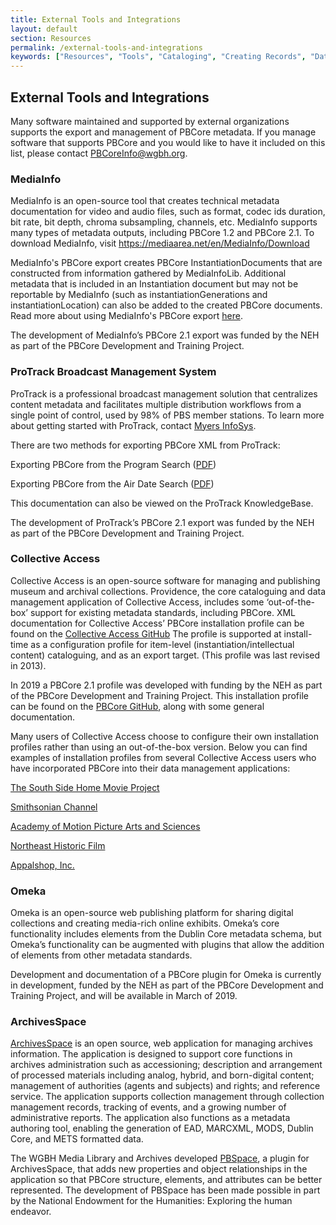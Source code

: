 ```yaml
---
title: External Tools and Integrations
layout: default
section: Resources
permalink: /external-tools-and-integrations
keywords: ["Resources", "Tools", "Cataloging", "Creating Records", "Databases", "Data Management", "Technical Metadata", "MediaInfo", "ProTrack", "Collective Access", "Omeka"]
---
```


<h2 class="red title bold">External Tools and Integrations</h2>

Many software maintained and supported by external organizations supports the export and management of PBCore metadata. If you manage software that supports PBCore and you would like to have it included on this list, please contact PBCoreInfo@wgbh.org.

<h3 id="mediainfo">MediaInfo</h3>

MediaInfo is an open-source tool that creates technical metadata documentation for video and audio files, such as format, codec ids duration, bit rate, bit depth, chroma subsampling, channels, etc. MediaInfo supports many types of metadata outputs, including PBCore 1.2 and PBCore 2.1. To download MediaInfo, visit <a href="https://mediaarea.net/en/MediaInfo/Download">https://mediaarea.net/en/MediaInfo/Download</a>

MediaInfo's PBCore export creates PBCore InstantiationDocuments that are constructed from information gathered by MediaInfoLib. Additional metadata that is included in an Instantiation document but may not be reportable by MediaInfo (such as instantiationGenerations and instantiationLocation) can also be added to the created PBCore documents. Read more about using MediaInfo's PBCore export <a href="/2018/11/28/pbcore-audiovisual-tricks">here</a>.

The development of MediaInfo’s PBCore 2.1 export was funded by the NEH as part of the PBCore Development and Training Project.

<h3 id="protrack">ProTrack Broadcast Management System</h3>

ProTrack is a professional broadcast management solution that centralizes content metadata and facilitates multiple distribution workflows from a single point of control, used by 98% of PBS member stations. To learn more about getting started with ProTrack, contact <a href="http://myersinfosys.com/contact-us/">Myers InfoSys</a>.

There are two methods for exporting PBCore XML from ProTrack:

Exporting PBCore from the Program Search (<a href="/assets/downloads/PBCore_Export_ProTrack.pdf" download>PDF</a>)

Exporting PBCore from the Air Date Search (<a href="/assets/downloads/PBCore_Export_ProTrack_AirDateSearch.pdf" download>PDF</a>)

This documentation can also be viewed on the ProTrack KnowledgeBase.

The development of ProTrack’s PBCore 2.1 export was funded by the NEH as part of the PBCore Development and Training Project.

<h3 id="collectiveaccess">Collective Access</h3>
Collective Access is an open-source software for managing and publishing museum and archival collections. Providence, the core cataloguing and data management application of Collective Access, includes some ‘out-of-the-box’ support for existing metadata standards, including PBCore. XML documentation for Collective Access’ PBCore installation profile can be found on the <a href="https://github.com/collectiveaccess/providence/blob/master/install/profiles/xml/pbcore.xml">Collective Access GitHub</a> The profile is supported at install-time as a configuration profile for item-level (instantiation/intellectual content) cataloguing, and as an export target. (This profile was last revised in 2013).

In 2019 a PBCore 2.1 profile was developed with funding by the NEH as part of the PBCore Development and Training Project. This installation profile can be found on the <a href="https://github.com/PBCore-AV-Metadata/collective-access-for-2.1">PBCore GitHub</a>, along with some general documentation. 

Many users of Collective Access choose to configure their own installation profiles rather than using an out-of-the-box version. Below you can find examples of installation profiles from several Collective Access users who have incorporated PBCore into their data management applications:

<a href="assets/downloads/homemovie_collectiveaccess_profile.png" download>The South Side Home Movie Project</a>

<a href="https://www.collectiveaccess.org/sites/default/files/profiles/sni_config_0.xml">Smithsonian Channel</a>

<a href="https://www.collectiveaccess.org/sites/default/files/profiles/sni_config_0.xml">Academy of Motion Picture Arts and Sciences</a>

<a href="/assets/downloads/nhf_collective-access_config.xml" download>Northeast Historic Film</a>

<a href="/assets/downloads/appalshop_collectiveaccess_config.xml" download>Appalshop, Inc.</a>

<h3 id="omeka">Omeka</h3>
Omeka is an open-source web publishing platform for sharing digital collections and creating media-rich online exhibits. Omeka’s core functionality includes elements from the Dublin Core metadata schema, but Omeka’s functionality can be augmented with plugins that allow the addition of elements from other metadata standards.

Development and documentation of a PBCore plugin for Omeka is currently in development, funded by the NEH as part of the PBCore Development and Training Project, and will be available in March of 2019.

<h3 id="archivesspace">ArchivesSpace</h3>
<a href="https://archivesspace.org/" target="_blank">ArchivesSpace</a> is an open source, web application for managing archives information. The application is designed to support core functions in archives administration such as accessioning; description and arrangement of processed materials including analog, hybrid, and born-digital content; management of authorities (agents and subjects) and rights; and reference service.  The application supports collection management through collection management records, tracking of events, and a growing number of administrative reports. The application also functions as a metadata authoring tool, enabling the generation of EAD, MARCXML, MODS, Dublin Core, and METS formatted data.

The WGBH Media Library and Archives developed <a href="https://github.com/WGBH-MLA/pbspace" target="_blank">PBSpace</a>, a plugin for ArchivesSpace, that adds new properties and object relationships in the application so that PBCore structure, elements, and attributes can be better represented. The development of PBSpace has been made possible in part by the National Endowment for the Humanities: Exploring the human endeavor.
